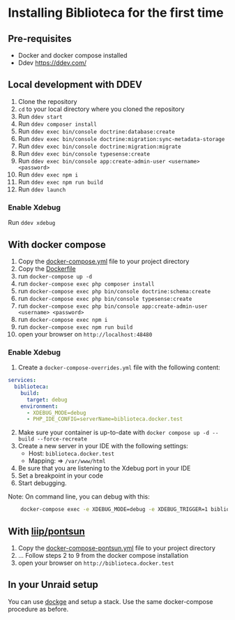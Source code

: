 # Installing Biblioteca for the first time
## Pre-requisites

* Docker and docker compose installed
* Ddev <https://ddev.com/>

## Local development with DDEV

1. Clone the repository
2. `cd` to your local directory where you cloned the repository
3. Run `ddev start`
4. Run `ddev composer install`
5. Run `ddev exec bin/console doctrine:database:create`
6. Run `ddev exec bin/console doctrine:migration:sync-metadata-storage`
7. Run `ddev exec bin/console doctrine:migration:migrate`
8. Run `ddev exec bin/console typesense:create`
9. Run `ddev exec bin/console app:create-admin-user <username> <password>`
10. Run `ddev exec npm i`
11. Run `ddev exec npm run build`
12. Run `ddev launch`

### Enable Xdebug
Run `ddev xdebug` 


## With docker compose

1. Copy the [docker-compose.yml](docker-compose.yml) file to your project directory
2. Copy the [Dockerfile](Dockerfile)
3. run `docker-compose up -d`
4. run `docker-compose exec php composer install`
5. run `docker-compose exec php bin/console doctrine:schema:create`
6. run `docker-compose exec php bin/console typesense:create`
7. run `docker-compose exec php bin/console app:create-admin-user <username> <password>`
8. run `docker-compose exec npm i`
9. run `docker-compose exec npm run build`
10. open your browser on `http://localhost:48480`

### Enable Xdebug

1. Create a `docker-compose-overrides.yml` file with the following content:

```yaml
services:
  biblioteca:
    build:
      target: debug
    environment:
      - XDEBUG_MODE=debug
      - PHP_IDE_CONFIG=serverName=biblioteca.docker.test
```
2. Make sure your container is up-to-date with `docker compose up -d --build --force-recreate`
3. Create a new server in your IDE with the following settings:
   - Host: `biblioteca.docker.test`
   - Mapping: <your local project root dir> => `/var/www/html`
4. Be sure that you are listening to the Xdebug port in your IDE
5. Set a breakpoint in your code
6. Start debugging.


Note: On command line, you can debug with this:
```bash
    docker-compose exec -e XDEBUG_MODE=debug -e XDEBUG_TRIGGER=1 biblioteca ./vendor/bin/phpunit
```

## With [liip/pontsun](https://github.com/liip/pontsun)
1. Copy the [docker-compose-pontsun.yml](docker-compose-pontsun.yml) file to your project directory 
2. ... Follow steps 2 to 9 from the docker compose installation
3. open your browser on `http://biblioteca.docker.test`


## In your Unraid setup
You can use [dockge](https://github.com/louislam/dockge) and setup a stack. Use the same docker-compose procedure as before.